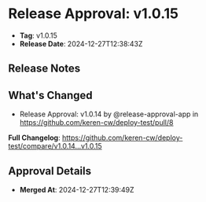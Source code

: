 # Release Approval: v1.0.15

- **Tag**: v1.0.15
- **Release Date**: 2024-12-27T12:38:43Z

## Release Notes
## What's Changed
* Release Approval: v1.0.14 by @release-approval-app in https://github.com/keren-cw/deploy-test/pull/8


**Full Changelog**: https://github.com/keren-cw/deploy-test/compare/v1.0.14...v1.0.15

## Approval Details
- **Merged At**: 2024-12-27T12:39:49Z
